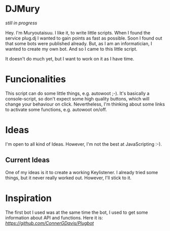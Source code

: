 # DJMury
*still in progress*

Hey. I'm Muryoutaisuu. I like it, to write little scripts. When I found the service plug.dj I wanted to gain points as fast as possible. Soon I found out that some bots were published already. But, as I am an informatician, I wanted to create my own bot. And so I came to this little script.

It doesn't do much yet, but I want to work on it as I have time.

# Funcionalities
This script can do some little things, e.g. autowoot ;-). It's basically a console-script, so don't expect some high quality buttons, which will change your behaviour on click. Nevertheless, I'm thinking about some links to activate some functions, e.g. autowoot on/off.

# Ideas
I'm open to all kind of Ideas. However, I'm not the best at JavaScripting :-).

## Current Ideas
One of my ideas is it to create a working Keylistener. I already tried some things, but it never really worked out. However, I'll stick to it.

# Inspiration
The first bot I used was at the same time the bot, I used to get some information about API and functions. Here it is: *https://github.com/ConnerGDavis/Plugbot*
